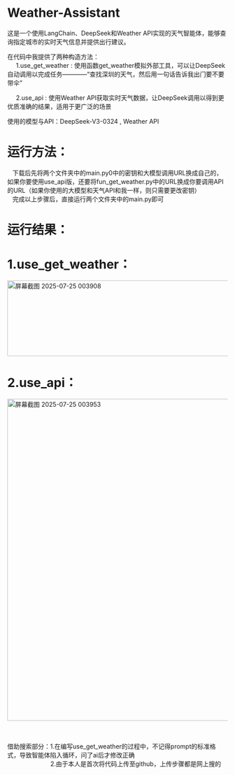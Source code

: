 # Weather-Assistant
这是一个使用LangChain、DeepSeek和Weather API实现的天气智能体，能够查询指定城市的实时天气信息并提供出行建议。

在代码中我提供了两种构造方法：<br>
&#160;&#160;&#160;&#160;&#160;1.use_get_weather : 使用函数get_weather模拟外部工具，可以让DeepSeek自动调用以完成任务————“查找深圳的天⽓，然后⽤⼀句话告诉我出⻔要不要带伞”<br>

&#160;&#160;&#160;&#160;&#160;2.use_api : 使用Weather API获取实时天气数据，让DeepSeek调用以得到更优质准确的结果，适用于更广泛的场景<br>

使用的模型与API：DeepSeek-V3-0324 , Weather API<br>
# 运行方法：
  &#160;&#160;&#160;下载后先将两个文件夹中的main.py0中的密钥和大模型调用URL换成自己的，如果你要使用use_api版，还要将fun_get_weather.py中的URL换成你要调用API的URL（如果你使用的大模型和天气API和我一样，则只需要更改密钥）<br>
  &#160;&#160;&#160;完成以上步骤后，直接运行两个文件夹中的main.py即可

# 运行结果：

# 1.use_get_weather：<br>
<img width="630" height="173" alt="屏幕截图 2025-07-25 003908" src="https://github.com/user-attachments/assets/04170e7f-ef7c-49b6-845b-f781223930d0" />


# 2.use_api：<br>
<img width="991" height="737" alt="屏幕截图 2025-07-25 003953" src="https://github.com/user-attachments/assets/ad0c36e3-578b-42a7-a8db-537def80a794" />

<br>
<br>
<br>


借助搜索部分：1.在编写use_get_weather的过程中，不记得prompt的标准格式，导致智能体陷入循环，问了ai后才修改正确<br>
&#160;&#160;&#160;&#160;&#160;&#160;&#160;&#160;&#160;&#160;&#160;&#160;&#160;&#160;&#160;&#160;&#160;&#160;&#160;&#160;&#160;&#160;&#160;&#160;&#160;2.由于本人是首次将代码上传至github，上传步骤都是网上搜的


